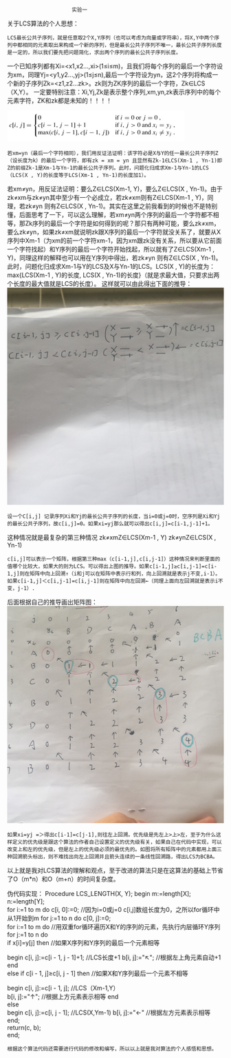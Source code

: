                          实验一
关于LCS算法的个人思想：
 
    LCS最长公共子序列，就是任意取2个X,Y序列（也可以考虑为向量或字符串），将X,Y中两个序列中都相同的元素取出来构成一个新的序列，但是最长公共子序列不唯一，最长公共子序列长度是一定的，所以我们要先把问题简化，求出两个序列的最长公共子序列长度。
一个已知序列都有Xi=<x1,x2...,xi>(1≤i≤m)，且我们将每个序列的最后一个字符设为xm，同理Yj=<y1,y2...,yj>(1≤j≤n),最后一个字符设为yn，这2个序列将构成一个新的子序列Zk=<z1,z2…zk>。zk则为ZK序列的最后一个字符，Zk∈LCS（X,Y）。
一定要特别注意：Xi,Yj,Zk是表示整个序列,xm,yn,zk表示序列中的每个元素字符，ZK和zk都是未知的！！！！

![Image text](https://raw.githubusercontent.com/dcjdanger/CSharp/master/image/%E7%AE%97%E6%B3%95%E5%9B%9E%E6%BA%AF%E6%8E%A8%E5%AF%BC1.JPG)

    若xm=yn（最后一个字符相同），我们用反证法证明：该字符必是X与Y的任一最长公共子序列Z（设长度为k）的最后一个字符，即有zk = xm = yn 且显然有Zk-1∈LCS(Xm-1 , Yn-1)即Z的前缀Zk-1是Xm-1与Yn-1的最长公共子序列。此时，问题化归成求Xm-1与Yn-1的LCS（LCS(X , Y)的长度等于LCS(Xm-1 , Yn-1)的长度加1）。
若xm≠yn，用反证法证明：要么Z∈LCS(Xm-1, Y)，要么Z∈LCS(X , Yn-1)。由于zk≠xm与zk≠yn其中至少有一个必成立，若zk≠xm则有Z∈LCS(Xm-1 , Y)，同理，若zk≠yn 则有Z∈LCS(X , Yn-1)。其实在这里之前我看到的时候也不是特别懂，后面思考了一下，可以这么理解，若xm≠yn两个序列的最后一个字符都不相等，那Zk序列的最后一个字符是如何得到的呢？那只有两种可能，要么zk≠xm，要么zk≠yn，如果zk≠xm就说明zk跟X序列的最后一个字符就没关系了，就要从X序列中Xm-1（为xm的前一个字符xm-1，因为xm跟zk没有关系，所以要从它前面一个字符找起）和Y序列的最后一个字符开始找起，所以就有了Z∈LCS(Xm-1 , Y)，同理这样的解释也可以用在Y序列中得出，若zk≠yn 则有Z∈LCS(X , Yn-1)。
此时，问题化归成求Xm-1与Y的LCS及X与Yn-1的LCS。LCS(X , Y)的长度为：max{LCS(Xm-1 , Y)的长度, LCS(X , Yn-1)的长度}（就是求最大值，只要求出两个长度的最大值就是LCS的长度）。
这样就可以由此得出下面的推导：
![Image text](https://raw.githubusercontent.com/dcjdanger/CSharp/master/image/%E7%AE%97%E6%B3%95%E5%9B%9E%E6%BA%AF%E6%8E%A8%E5%AF%BC.JPG)

    设一个C[i,j] 记录序列Xi和Yj的最长公共子序列的长度，当i=0或j=0时，空序列是Xi和Yj的最长公共子序列，故c[i,j]=0。如果xi=yj那么就可以得出c[i,j]=c[i-1,j-1]+1。
这种情况就是最复杂的第三种情况
zk≠xmZ∈LCS(Xm-1 , Y)
zk≠ynZ∈LCS(X , Yn-1)
 
    c[i,j]可以表示一个矩阵，根据第三种max（c[i-1,j],c[i,j-1]）这种情况来判断里面的值哪个比较大，如果大的则为LCS。可以得出上图的推导。如果c[i-1,j]≥c[i,j-1]=c[i-1,j]则在矩阵中向上回溯↑（i和j可以在矩阵中表示行和列，向上回溯就是表示j不变,i-1）。如果c[i-1,j]＜c[i,j-1]=c[i,j-1]则在矩阵中向左回溯←（同理上面向左回溯就是表示i不变，j-1）.
后面根据自己的推导画出矩阵图：
![Image text](https://raw.githubusercontent.com/dcjdanger/CSharp/master/image/%E7%9F%A9%E9%98%B5%E5%9B%9E%E6%BA%AF%E5%9B%BE.png)
 
    如果xi=yj =＞得出c[i-1]=c[j-1],则往左上回溯。优先级是先左上>上>左，至于为什么这样定义的优先级是跟这个算法的作者自己设置定义的优先级有关，如果自己在代码中实现，可以改变上和左的优先级，但是左上的优先级必须的最优先的。如图将所有矩阵中的元素都用上面三种回溯箭头标出，则不难找出向左上回溯并且箭头连续的一条线性回溯路，得出LCS为BCBA。
以上就是我对LCS算法的理解和观点，至于改进的算法只是在这算法的基础上节省了O（m*n）和O（m+n）的时间复杂度。

伪代码实现：
Procedure LCS_LENGTH(X, Y);
begin
m:=length[X];  
  n:=length[Y];  
  for i:=1 to m do c[i, 0]:=0;   //因为i=0或j=0 c[i,j]数组长度为0，之所以for循环中从1开始到m
  for j:=1 to n do c[0, j]:=0;  
  for i:=1 to m do            //用双重for循环遍历X和Y的序列的元素，先执行内层循环Y序列
    for j:=1 to n do  
      if x[i]=y[j] then    //如果X序列和Y序列的最后一个元素相等

begin
c[i, j]:=c[i - 1, j - 1]+1;    //LCS长度+1
          b[i, j]:="↖";     //根据左上角元素自动+1
        end  
      else if c[i - 1, j]≥c[i, j - 1] then    //如果X和Y序列最后一个元素不相等

begin
c[i, j]:=c[i - 1, j];      //LCS（Xm-1,Y）  
          b[i, j]:="↑";  //根据上方元素表示相等
        end  
      else  
        begin
c[i, j]:=c[i, j - 1];    //LCS(X,Ym-1)
          b[i, j]:="←"  //根据左方元素表示相等
        end;  
  return(c, b);  
end;

    根据这个算法代码还需要进行代码的修改和编写，所以以上就是我对算法的个人感悟和思想。
